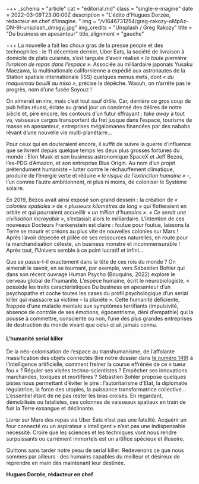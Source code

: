 +++
_schema = "article"
cat = "editorial.md"
class = "single-e-magine"
date = 2022-03-09T23:00:00Z
description = "L'édito d'Hugues Dorzée, rédacteur en chef d'Imagine. "
img = "/v1646731254/greg-rakozy-oMpAz-DN-9I-unsplash_dmsgyj.jpg"
img_credits = "Unsplash / Greg Rakozy"
title = "Du business en apesanteur"
title_alignment = "gauche"

+++
La nouvelle a fait les choux gras de la presse people et des technophiles : le 11 décembre dernier, Uber Eats, la société de livraison à domicile de plats cuisinés, s’est targuée d’avoir réalisé _« la toute première livraison de repas dans l’espace »._ Associée au milliardaire japonais Yusaku Maezawa, la multinationale californienne a expédié aux astronautes de la Station spatiale internationale (ISS) quelques menus mets, dont _« du maquereau bouilli au miso »_, précise la dépêche. Waouh, on n’arrête pas le progrès, nom d’une fusée Soyouz !

On aimerait en rire, mais c’est tout sauf drôle. Car, derrière ce gros coup de pub hélas réussi, éclate au grand jour un condensé des délires de notre siècle et, pire encore, les contours d’un futur effrayant : _take away_ à tout va, vaisseaux cargos transportant du fret jusque dans l’espace, tourisme de masse en apesanteur, entreprises mégalomanes financées par des nababs rêvant d’une nouvelle vie multi-planétaire…

Pour ceux qui en douteraient encore, il suffit de suivre la guerre d’influence que se livrent depuis quelque temps les deux plus grosses fortunes du monde : Elon Musk et son business astronomique SpaceX et Jeff Bezos, l’ex-PDG d’Amazon, et son entreprise Blue Origin. Au nom d’un projet prétendument humaniste – lutter contre le réchauffement climatique, produire de l’énergie verte et réduire _« le risque de l’extinction humaine »_ –, l’un comme l’autre ambitionnent, ni plus ni moins, de coloniser le Système solaire.

En 2019, Bezos avait ainsi exposé son grand dessein : la création de _« colonies spatiales »_ de _« plusieurs kilomètres de long »_ qui flotteraient en orbite et qui pourraient accueillir _« un trillion d’humains »_. _« Ce serait une civilisation incroyable »_, s’extasiait alors le milliardaire. L’intention de ces nouveaux Docteurs Frankenstein est claire : foutue pour foutue, laissons la Terre se mourir et créons au plus vite de nouvelles colonies sur Mars ! Après l’avoir dépecée et pillée de ses ressources naturelles, en route pour la marchandisation céleste, un business monstre et incommensurable ! Après tout, l’Univers semble à ce point lucratif et infini…

Que se passe-t-il exactement dans la tête de ces rois du monde ? On aimerait le savoir, en se tournant, par exemple, vers Sébastien Bohler qui dans son récent ouvrage Human Psycho (Bouquins, 2022) explore le cerveau global de l’humanité. L’espèce humaine, écrit le neurobiologiste, « possède les traits caractéristiques Du business en apesanteur d’un psychopathe et coche toutes les cases du profil psychologique d’un serial killer qui massacre sa victime – la planète ». Cette humanité déficiente, frappée d’une maladie mentale aux symptômes terrifiants (impulsivité, absence de contrôle de ses émotions, égocentrisme, déni d’empathie) qui la pousse à commettre, consciente ou non, l’une des plus grandes entreprises de destruction du monde vivant que celui-ci ait jamais connu.

#### **L’humanité serial killer**

De la néo-colonisation de l’espace au transhumanisme, de l’affolante massification des objets connectés (lire notre dossier dans [le numéro 149](https://kiosque.imagine-magazine.com/)) à l’intelligence artificielle, comment freiner la course effrénée de ce « tueur fou » ? Réguler ses visées techno-scientistes ? Empêcher ses innovations marchandes, toxiques et mortifères ? Sébastien Bohler propose quelques pistes nous permettant d’éviter le pire : l’autoritarisme d’Etat, la diplomatie régulatrice, la force des utopies, la puissance transformatrice collective… L’essentiel étant de ne pas rester les bras croisés. En regardant, démobilisés ou fatalistes, ces colonnes de vaisseaux spatiaux en train de fuir la Terre exsangue et déclinante.

Livrer sur Mars des repas via Uber Eats n’est pas une fatalité. Acquérir un four connecté ou un aspirateur « intelligent » n’est pas une indispensable nécessité. Croire que les sciences et les techniques vont nous rendre surpuissants ou carrément immortels est un artifice spécieux et illusoire.

Quittons sans tarder notre peau de serial killer. Redevenons ce que nous sommes par ailleurs : des humains capables du meilleur et désireux de reprendre en main dès maintenant leur destinée.

**Hugues Dorzée, rédacteur en chef**